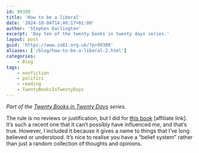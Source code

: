 ```yaml
---
id: 99389
title: 'How to be a liberal'
date: '2024-10-04T14:40:17+01:00'
author: 'Stephen Darlington'
excerpt: 'Day ten of the twenty books in twenty days series.'
layout: post
guid: 'https://www.zx81.org.uk/?p=99389'
aliases: ['/blog/how-to-be-a-liberal-2.html']
categories:
    - Blog
tags:
    - nonfiction
    - politics
    - reading
    - TwentyBooksInTwentyDays
---
```


*Part of the [Twenty Books in Twenty Days](https://www.zx81.org.uk/blog/twenty-books.html) series.*

The rule is no reviews or justification, but I did for [this book](https://amzn.to/47IPogr) \[affiliate link\]. It’s such a recent one that it can’t possibly have influenced me, and that’s true. However, I included it because it gives a name to things that I’ve long believed or understood. It’s nice to realise you have a “belief system” rather than just a random collection of thoughts and opinions.